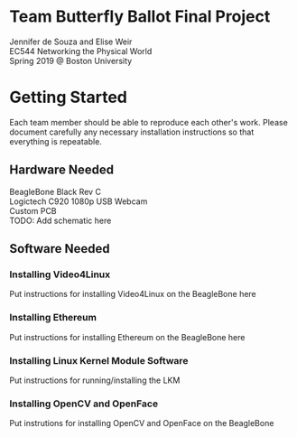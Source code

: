 # Team Butterfly Ballot Final Project
Jennifer de Souza and Elise Weir <br/>
EC544 Networking the Physical World  <br/>
Spring 2019 @ Boston University

# Getting Started 
Each team member should be able to reproduce each other's work. Please document carefully any necessary installation instructions so that everything is repeatable. 
## Hardware Needed
BeagleBone Black Rev C <br/>
Logictech C920 1080p USB Webcam <br/>
Custom PCB <br/>
TODO: Add schematic here<br/>
## Software Needed
### Installing Video4Linux 
Put instructions for installing Video4Linux on the BeagleBone here
### Installing Ethereum
Put instructions for installing Ethereum on the BeagleBone here
### Installing Linux Kernel Module Software
Put instructions for running/installing the LKM
### Installing OpenCV and OpenFace 
Put instrutions for installing OpenCV and OpenFace on the BeagleBone 

